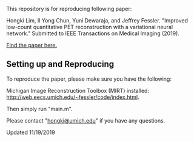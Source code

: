 This repository is for reproducing following paper: 

Hongki Lim, Il Yong Chun, Yuni Dewaraja, and Jeffrey Fessler. "Improved low-count quantitative PET reconstruction with a variational neural network." Submitted to IEEE Transactions on Medical Imaging (2019). 

[Find the paper here.](https://arxiv.org/abs/1906.02327)


## Setting up and Reproducing

To reproduce the paper, please make sure you have the following:

Michigan Image Reconstruction Toolbox (MIRT) installed: http://web.eecs.umich.edu/~fessler/code/index.html.  

Then simply run "main.m".

Please contact "hongki@umich.edu" if you have any questions.  

Updated 11/19/2019


